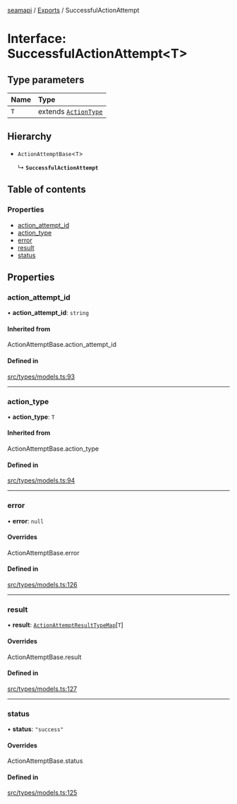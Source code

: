 [seamapi](../README.md) / [Exports](../modules.md) / SuccessfulActionAttempt

# Interface: SuccessfulActionAttempt<T\>

## Type parameters

| Name | Type |
| :------ | :------ |
| `T` | extends [`ActionType`](../modules.md#actiontype) |

## Hierarchy

- `ActionAttemptBase`<`T`\>

  ↳ **`SuccessfulActionAttempt`**

## Table of contents

### Properties

- [action\_attempt\_id](SuccessfulActionAttempt.md#action_attempt_id)
- [action\_type](SuccessfulActionAttempt.md#action_type)
- [error](SuccessfulActionAttempt.md#error)
- [result](SuccessfulActionAttempt.md#result)
- [status](SuccessfulActionAttempt.md#status)

## Properties

### action\_attempt\_id

• **action\_attempt\_id**: `string`

#### Inherited from

ActionAttemptBase.action\_attempt\_id

#### Defined in

[src/types/models.ts:93](https://github.com/seamapi/javascript/blob/main/src/types/models.ts#L93)

___

### action\_type

• **action\_type**: `T`

#### Inherited from

ActionAttemptBase.action\_type

#### Defined in

[src/types/models.ts:94](https://github.com/seamapi/javascript/blob/main/src/types/models.ts#L94)

___

### error

• **error**: ``null``

#### Overrides

ActionAttemptBase.error

#### Defined in

[src/types/models.ts:126](https://github.com/seamapi/javascript/blob/main/src/types/models.ts#L126)

___

### result

• **result**: [`ActionAttemptResultTypeMap`](ActionAttemptResultTypeMap.md)[`T`]

#### Overrides

ActionAttemptBase.result

#### Defined in

[src/types/models.ts:127](https://github.com/seamapi/javascript/blob/main/src/types/models.ts#L127)

___

### status

• **status**: ``"success"``

#### Overrides

ActionAttemptBase.status

#### Defined in

[src/types/models.ts:125](https://github.com/seamapi/javascript/blob/main/src/types/models.ts#L125)
